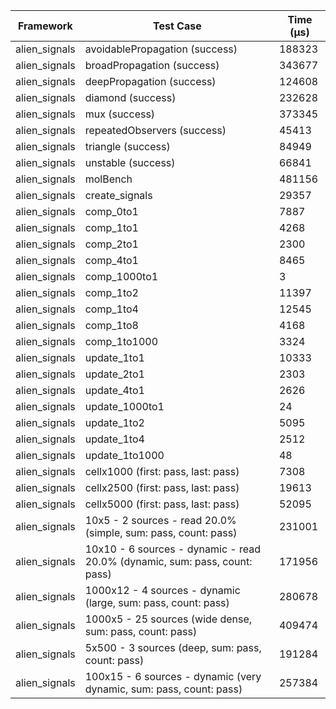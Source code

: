 | Framework | Test Case | Time (μs) |
| --- | --- | --- |
| alien_signals | avoidablePropagation (success) | 188323 |
| alien_signals | broadPropagation (success) | 343677 |
| alien_signals | deepPropagation (success) | 124608 |
| alien_signals | diamond (success) | 232628 |
| alien_signals | mux (success) | 373345 |
| alien_signals | repeatedObservers (success) | 45413 |
| alien_signals | triangle (success) | 84949 |
| alien_signals | unstable (success) | 66841 |
| alien_signals | molBench | 481156 |
| alien_signals | create_signals | 29357 |
| alien_signals | comp_0to1 | 7887 |
| alien_signals | comp_1to1 | 4268 |
| alien_signals | comp_2to1 | 2300 |
| alien_signals | comp_4to1 | 8465 |
| alien_signals | comp_1000to1 | 3 |
| alien_signals | comp_1to2 | 11397 |
| alien_signals | comp_1to4 | 12545 |
| alien_signals | comp_1to8 | 4168 |
| alien_signals | comp_1to1000 | 3324 |
| alien_signals | update_1to1 | 10333 |
| alien_signals | update_2to1 | 2303 |
| alien_signals | update_4to1 | 2626 |
| alien_signals | update_1000to1 | 24 |
| alien_signals | update_1to2 | 5095 |
| alien_signals | update_1to4 | 2512 |
| alien_signals | update_1to1000 | 48 |
| alien_signals | cellx1000 (first: pass, last: pass) | 7308 |
| alien_signals | cellx2500 (first: pass, last: pass) | 19613 |
| alien_signals | cellx5000 (first: pass, last: pass) | 52095 |
| alien_signals | 10x5 - 2 sources - read 20.0% (simple, sum: pass, count: pass) | 231001 |
| alien_signals | 10x10 - 6 sources - dynamic - read 20.0% (dynamic, sum: pass, count: pass) | 171956 |
| alien_signals | 1000x12 - 4 sources - dynamic (large, sum: pass, count: pass) | 280678 |
| alien_signals | 1000x5 - 25 sources (wide dense, sum: pass, count: pass) | 409474 |
| alien_signals | 5x500 - 3 sources (deep, sum: pass, count: pass) | 191284 |
| alien_signals | 100x15 - 6 sources - dynamic (very dynamic, sum: pass, count: pass) | 257384 |
